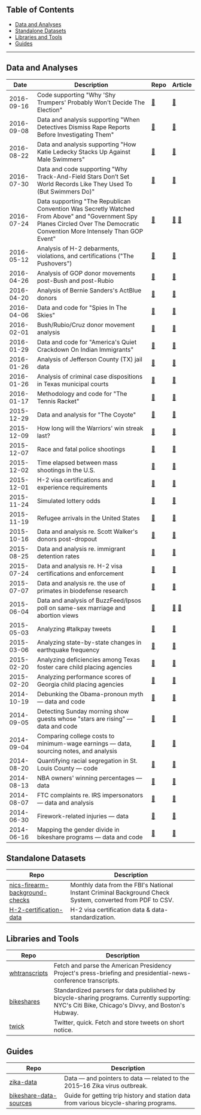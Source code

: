 ## Table of Contents

- [Data and Analyses](#data-and-analyses)
- [Standalone Datasets](#standalone-datasets)
- [Libraries and Tools](#libraries-and-tools)
- [Guides](#guides)

---

## Data and Analyses

Date|Description|Repo|Article
----|-----------|----|-------
2016-09-16|Code supporting "Why 'Shy Trumpers' Probably Won't Decide The Election"|[:link:](https://github.com/BuzzFeedNews/2016-09-shy-trumpers)|[:link:](https://www.buzzfeed.com/peteraldhous/where-are-the-shy-trumpers)
2016-09-08|Data and analysis supporting "When Detectives Dismiss Rape Reports Before Investigating Them"|[:link:](https://github.com/BuzzFeedNews/2016-09-ucr-analysis)|[:link:](https://www.buzzfeed.com/alexcampbell/unfounded)
2016-08-22|Data and analysis supporting "How Katie Ledecky Stacks Up Against Male Swimmers"|[:link:](https://github.com/BuzzFeedNews/2016-08-sports-gender-gaps)|[:link:](https://www.buzzfeed.com/peteraldhous/katie-ledecky-superhuman)
2016-07-30|Data and code supporting "Why Track-And-Field Stars Don’t Set World Records Like They Used To (But Swimmers Do)"|[:link:](https://github.com/BuzzFeedNews/2016-07-athletic-performances)|[:link:](https://www.buzzfeed.com/peteraldhous/faster-higher-stronger-not)
2016-07-24|Data supporting "The Republican Convention Was Secretly Watched From Above" and "Government Spy Planes Circled Over The Democratic Convention More Intensely Than GOP Event"|[:link:](https://github.com/BuzzFeedNews/2016-07-rnc-dnc-surveillance-planes)|[:link:](https://www.buzzfeed.com/peteraldhous/surveillance-at-the-rnc) [:link:](https://www.buzzfeed.com/peteraldhous/surveillance-at-the-dnc)
2016-05-12|Analysis of H-2 debarments, violations, and certifications ("The Pushovers")|[:link:](https://github.com/BuzzFeedNews/2016-05-H-2-debarments-and-violations)|[:link:](https://www.buzzfeed.com/kenbensinger/the-pushovers)
2016-04-26|Analysis of GOP donor movements post-Bush and post-Rubio|[:link:](https://github.com/BuzzFeedNews/2016-04-republican-donor-movements)|[:link:](https://www.buzzfeed.com/johntemplon/bush-rubio-donors-didnt-rush-to-support-ted-cruz-in-march)
2016-04-20|Analysis of Bernie Sanders's ActBlue donors|[:link:](https://github.com/BuzzFeedNews/2016-04-bernie-sanders-donors)|[:link:](http://www.buzzfeed.com/johntemplon/how-bernie-sanders-raises-all-that-money)
2016-04-06|Data and code for "Spies In The Skies"|[:link:](https://github.com/BuzzFeedNews/2016-04-federal-surveillance-planes)|[:link:](https://www.buzzfeed.com/peteraldhous/spies-in-the-skies)
2016-02-01|Bush/Rubio/Cruz donor movement analysis|[:link:](https://github.com/BuzzFeedNews/2016-02-republican-donor-movements)|[:link:](http://www.buzzfeed.com/katherinemiller/the-jeb-bush-marco-rubio-donor-shift-is-real-and-its-acceler)
2016-01-29|Data and code for "America's Quiet Crackdown On Indian Immigrants" |[:link:](https://github.com/BuzzFeedNews/2016-01-immigrant-detention-india)|[:link:](http://www.buzzfeed.com/davidnoriega/americas-quiet-crackdown-on-indian-immigrants)
2016-01-26|Analysis of Jefferson County (TX) jail data|[:link:](https://github.com/BuzzFeedNews/2016-01-port-arthur-arrests)|[:link:](http://www.buzzfeed.com/alexcampbell/the-ticket-machine)
2016-01-26|Analysis of criminal case dispositions in Texas municipal courts|[:link:](https://github.com/BuzzFeedNews/2016-01-texas-municipal-courts)|[:link:](http://www.buzzfeed.com/alexcampbell/the-ticket-machine)
2016-01-17|Methodology and code for "The Tennis Racket"|[:link:](https://github.com/BuzzFeedNews/2016-01-tennis-betting-analysis)|[:link:](http://www.buzzfeed.com/heidiblake/the-tennis-racket)
2015-12-29|Data and analysis for "The Coyote"|[:link:](https://github.com/BuzzFeedNews/2015-12-the-coyote)|[:link:](http://www.buzzfeed.com/kenbensinger/the-coyote)
2015-12-09|How long will the Warriors' win streak last?|[:link:](https://gist.github.com/jsvine/2420508ffd35c10a0a95)|[:link:](http://www.buzzfeed.com/jsvine/how-long-will-the-golden-state-warriors-win-streak-last)
2015-12-07|Race and fatal police shootings|[:link:](https://github.com/BuzzFeedNews/2015-12-fatal-police-shootings)|[:link:](http://www.buzzfeed.com/peteraldhous/race-and-police-shootings)
2015-12-02|Time elapsed between mass shootings in the U.S.|[:link:](https://github.com/BuzzFeedNews/2015-12-mass-shooting-intervals)|[:link:](http://www.buzzfeed.com/jsvine/heres-how-little-time-america-gets-between-mass-shootings)
2015-12-01|H-2 visa certifications and experience requirements|[:link:](https://github.com/BuzzFeedNews/2015-12-H-2-visas-and-experience-requirements)|[:link:](http://www.buzzfeed.com/jessicagarrison/all-you-americans-are-fired)
2015-11-24|Simulated lottery odds|[:link:](https://github.com/BuzzFeedNews/2015-11-lottery-simulations)|[:link:](http://www.buzzfeed.com/jsvine/daily-fantasy-vs-mega-millions)
2015-11-19|Refugee arrivals in the United States|[:link:](https://github.com/BuzzFeedNews/2015-11-refugees-in-the-united-states)|[:link:](http://www.buzzfeed.com/jsvine/where-us-refugees-come-from-and-go-in-charts)
2015-10-16|Data and analysis re. Scott Walker's donors post-dropout|[:link:](https://github.com/BuzzFeedNews/2015-10-walker-donors)|[:link:](http://www.buzzfeed.com/jsvine/so-where-did-scott-walkers-donors-go-after-he-dropped-out)
2015-08-25|Data and analysis re. immigrant detention rates|[:link:](https://github.com/BuzzFeedNews/2015-08-immigrant-detention)|[:link:](http://www.buzzfeed.com/davidnoriega/vast-disparities-by-nationality-in-immigration-jailings)
2015-07-24|Data and analysis re. H-2 visa certifications and enforcement|[:link:](https://github.com/BuzzFeedNews/2015-07-h2-visas-and-enforcement)|[:link:](http://www.buzzfeed.com/jessicagarrison/the-new-american-slavery-invited-to-the-us-foreign-workers-f)
2015-07-07|Data and analysis re. the use of primates in biodefense research|[:link:](https://github.com/BuzzFeedNews/2015-07-primates)|[:link:](http://www.buzzfeed.com/peteraldhous/the-monkey-victims-of-the-war-on-terror)
2015-06-04|Data and analysis of BuzzFeed/Ipsos poll on same-sex marriage and abortion views|[:link:](https://github.com/BuzzFeedNews/2015-06-ssm-and-abortion-poll)|[:link:](http://www.buzzfeed.com/lesterfeder/nine-facts-we-learned-about-same-sex-marriage-support-poll) [:link:](http://www.buzzfeed.com/lesterfeder/this-is-how-23-countries-around-the-world-feel-about-abortio)
2015-05-03|Analyzing #talkpay tweets|[:link:](https://github.com/BuzzFeedNews/2015-05-talkpay-tweets)|[:link:](http://www.buzzfeed.com/carolineodonovan/talkpay-topped-twitter)
2015-03-06|Analyzing state-by-state changes in earthquake frequency|[:link:](https://github.com/BuzzFeedNews/2015-03-earthquake-maps)|[:link:](http://www.buzzfeed.com/danvergano/midwestern-states-are-having-big-earthquakes-like-never-befo)
2015-02-20|Analyzing deficiencies among Texas foster care child placing agencies|[:link:](https://github.com/BuzzFeedNews/2015-02-texas-cpa-deficiencies)|[:link:](http://www.buzzfeed.com/aramroston/fostering-profits)
2015-02-20|Analyzing performance scores of Georgia child placing agencies|[:link:](https://github.com/BuzzFeedNews/2015-02-georgia-cpa-scores)|[:link:](http://www.buzzfeed.com/aramroston/fostering-profits)
2014-10-19|Debunking the Obama-pronoun myth — data and code|[:link:](https://github.com/BuzzFeedNews/presidential-language-notebooks)|[:link:](http://www.buzzfeed.com/johntemplon/obamas-pronouns-dont-make-him-narcissist)
2014-09-05|Detecting Sunday morning show guests whose "stars are rising" — data and code|[:link:](https://github.com/BuzzFeedNews/2014-09-rising-sunday-show-guests)|[:link:](http://www.buzzfeed.com/jsvine/five-sunday-morning-show-guests-whose-stars-are-rising)
2014-09-04|Comparing college costs to minimum-wage earnings — data, sourcing notes, and analysis|[:link:](https://github.com/BuzzFeedNews/2014-09-tuition-and-minimum-wage)|[:link:](http://www.buzzfeed.com/gregschoofs/how-much-college-did-your-summer-job-pay-for)
2014-08-20|Quantifying racial segregation in St. Louis County — code|[:link:](https://github.com/BuzzFeedNews/2014-08-st-louis-county-segregation)|[:link:](http://www.buzzfeed.com/jsvine/the-ferguson-area-is-even-more-segregated-than-you-thought)
2014-08-13|NBA owners' winning percentages — data|[:link:](https://gist.github.com/jtemplon/4d84d0d2a112d09394b6)|[:link:](http://www.buzzfeed.com/johntemplon/heres-how-terrible-the-clippers-were-under-donald-sterling)
2014-08-07|FTC complaints re. IRS impersonators — data and analysis|[:link:](https://github.com/BuzzFeedNews/2014-08-irs-scams)|[:link:](http://www.buzzfeed.com/johntemplon/tax-collection-scams-skyrocket)
2014-06-30|Firework-related injuries — data|[:link:](https://github.com/BuzzFeedNews/2014-06-firework-injuries)|[:link:](http://www.buzzfeed.com/jsvine/275-ways-americans-hurt-themselves-playing-with-fireworks)
2014-06-16|Mapping the gender divide in bikeshare programs — data and code|[:link:](https://github.com/BuzzFeedNews/2014-06-bikeshare-gender-maps)|[:link:](http://www.buzzfeed.com/jsvine/these-maps-show-a-massive-gender-gap-in-bicycle-riding)

## Standalone Datasets

Repo|Description
----|-----------
[nics-firearm-background-checks](https://github.com/BuzzFeedNews/nics-firearm-background-checks)|Monthly data from the FBI's National Instant Criminal Background Check System, converted from PDF to CSV.
[H-2-certification-data](https://github.com/BuzzFeedNews/H-2-certification-data)|H-2 visa certification data & data-standardization.

## Libraries and Tools

Repo|Description
----|-----------
[whtranscripts](https://github.com/BuzzFeedNews/whtranscripts)|Fetch and parse the American Presidency Project's press-briefing and presidential-news-conference transcripts.
[bikeshares](https://github.com/BuzzFeedNews/bikeshares)|Standardized parsers for data published by bicycle-sharing programs. Currently supporting: NYC's Citi Bike, Chicago's Divvy, and Boston's Hubway.
[twick](https://github.com/jsvine/twick)|Twitter, quick. Fetch and store tweets on short notice.


## Guides
Repo|Description
----|-----------
[zika-data](https://github.com/BuzzFeedNews/zika-data)|Data — and pointers to data — related to the 2015–16 Zika virus outbreak.
[bikeshare-data-sources](https://github.com/BuzzFeedNews/bikeshare-data-sources)|Guide for getting trip history and station data from various bicycle-sharing programs.
